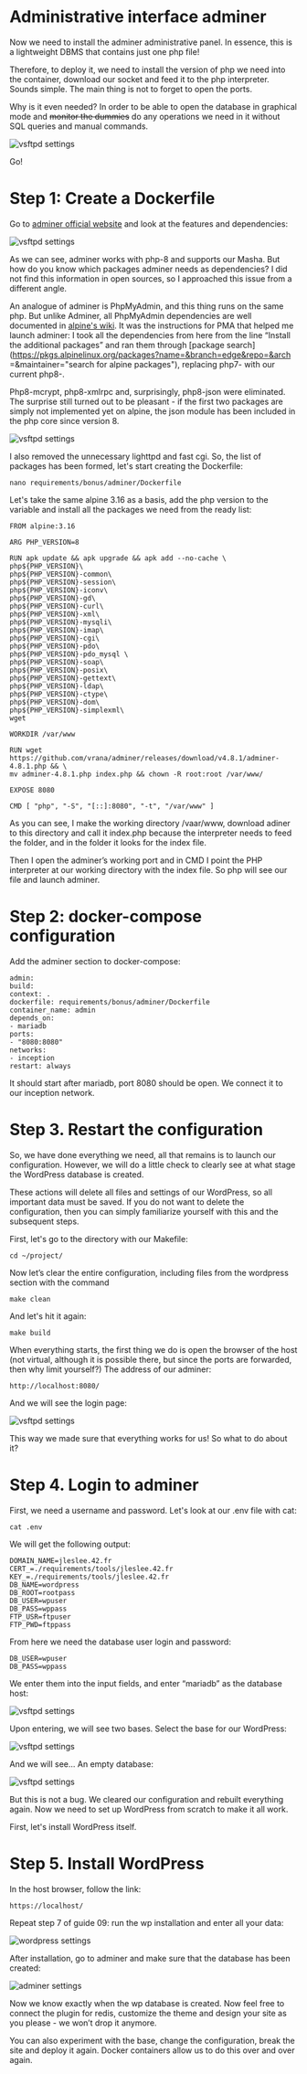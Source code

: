 # Administrative interface adminer

Now we need to install the adminer administrative panel. In essence, this is a lightweight DBMS that contains just one php file!

Therefore, to deploy it, we need to install the version of php we need into the container, download our socket and feed it to the php interpreter. Sounds simple. The main thing is not to forget to open the ports.

Why is it even needed? In order to be able to open the database in graphical mode and ~~monitor the dummies~~ do any operations we need in it without SQL queries and manual commands.

![vsftpd settings](media/stickers/manekens.png)

Go!

# Step 1: Create a Dockerfile

Go to [adminer official website](https://www.adminer.org/ "download adminer") and look at the features and dependencies:

![vsftpd settings](media/bonus_part/step_12.png)

As we can see, adminer works with php-8 and supports our Masha. But how do you know which packages adminer needs as dependencies? I did not find this information in open sources, so I approached this issue from a different angle.

An analogue of adminer is PhpMyAdmin, and this thing runs on the same php. But unlike Adminer, all PhpMyAdmin dependencies are well documented in [alpine's wiki](https://wiki.alpinelinux.org/wiki/PhpMyAdmin "list of packages for PMA"). It was the instructions for PMA that helped me launch adminer: I took all the dependencies from here from the line “Install the additional packages” and ran them through [package search](https://pkgs.alpinelinux.org/packages?name=&branch=edge&repo=&arch =&maintainer="search for alpine packages"), replacing php7- with our current php8-.

Php8-mcrypt, php8-xmlrpc and, surprisingly, php8-json were eliminated. The surprise still turned out to be pleasant - if the first two packages are simply not implemented yet on alpine, the json module has been included in the php core since version 8.

![vsftpd settings](media/stickers/delete.png)

I also removed the unnecessary lighttpd and fast cgi. So, the list of packages has been formed, let's start creating the Dockerfile:

``nano requirements/bonus/adminer/Dockerfile``

Let's take the same alpine 3.16 as a basis, add the php version to the variable and install all the packages we need from the ready list:

```
FROM alpine:3.16

ARG PHP_VERSION=8

RUN apk update && apk upgrade && apk add --no-cache \
php${PHP_VERSION}\
php${PHP_VERSION}-common\
php${PHP_VERSION}-session\
php${PHP_VERSION}-iconv\
php${PHP_VERSION}-gd\
php${PHP_VERSION}-curl\
php${PHP_VERSION}-xml\
php${PHP_VERSION}-mysqli\
php${PHP_VERSION}-imap\
php${PHP_VERSION}-cgi\
php${PHP_VERSION}-pdo\
php${PHP_VERSION}-pdo_mysql \
php${PHP_VERSION}-soap\
php${PHP_VERSION}-posix\
php${PHP_VERSION}-gettext\
php${PHP_VERSION}-ldap\
php${PHP_VERSION}-ctype\
php${PHP_VERSION}-dom\
php${PHP_VERSION}-simplexml\
wget

WORKDIR /var/www

RUN wget https://github.com/vrana/adminer/releases/download/v4.8.1/adminer-4.8.1.php && \
mv adminer-4.8.1.php index.php && chown -R root:root /var/www/

EXPOSE 8080

CMD [ "php", "-S", "[::]:8080", "-t", "/var/www" ]
```

As you can see, I make the working directory /vaar/www, download adiner to this directory and call it index.php because the interpreter needs to feed the folder, and in the folder it looks for the index file.

Then I open the adminer’s working port and in CMD I point the PHP interpreter at our working directory with the index file. So php will see our file and launch adminer.

# Step 2: docker-compose configuration

Add the adminer section to docker-compose:

```
admin:
build:
context: .
dockerfile: requirements/bonus/adminer/Dockerfile
container_name: admin
depends_on:
- mariadb
ports:
- "8080:8080"
networks:
- inception
restart: always
```

It should start after mariadb, port 8080 should be open. We connect it to our inception network.

# Step 3. Restart the configuration

So, we have done everything we need, all that remains is to launch our configuration. However, we will do a little check to clearly see at what stage the WordPress database is created.

These actions will delete all files and settings of our WordPress, so all important data must be saved. If you do not want to delete the configuration, then you can simply familiarize yourself with this and the subsequent steps.

First, let's go to the directory with our Makefile:

``cd ~/project/``

Now let’s clear the entire configuration, including files from the wordpress section with the command

``make clean``

And let's hit it again:

``make build``

When everything starts, the first thing we do is open the browser of the host (not virtual, although it is possible there, but since the ports are forwarded, then why limit yourself?) The address of our adminer:

``http://localhost:8080/``

And we will see the login page:

![vsftpd settings](media/bonus_part/step_13.png)

This way we made sure that everything works for us! So what to do about it?

# Step 4. Login to adminer

First, we need a username and password. Let's look at our .env file with cat:

``cat .env``

We will get the following output:

```
DOMAIN_NAME=jleslee.42.fr
CERT_=./requirements/tools/jleslee.42.fr
KEY_=./requirements/tools/jleslee.42.fr
DB_NAME=wordpress
DB_ROOT=rootpass
DB_USER=wpuser
DB_PASS=wppass
FTP_USR=ftpuser
FTP_PWD=ftppass
```

From here we need the database user login and password:

```
DB_USER=wpuser
DB_PASS=wppass
```

We enter them into the input fields, and enter “mariadb” as the database host:

![vsftpd settings](media/bonus_part/step_14.png)

Upon entering, we will see two bases. Select the base for our WordPress:

![vsftpd settings](media/bonus_part/step_15.png)

And we will see... An empty database:

![vsftpd settings](media/bonus_part/step_16.png)

But this is not a bug. We cleared our configuration and rebuilt everything again. Now we need to set up WordPress from scratch to make it all work.

First, let's install WordPress itself.

# Step 5. Install WordPress

In the host browser, follow the link:

``https://localhost/``

Repeat step 7 of guide 09: run the wp installation and enter all your data:

![wordpress settings](media/docker_wordpress/records.png)

After installation, go to adminer and make sure that the database has been created:

![adminer settings](media/bonus_part/step_17.png)

Now we know exactly when the wp database is created. Now feel free to connect the plugin for redis, customize the theme and design your site as you please - we won’t drop it anymore.

You can also experiment with the base, change the configuration, break the site and deploy it again. Docker containers allow us to do this over and over again.
